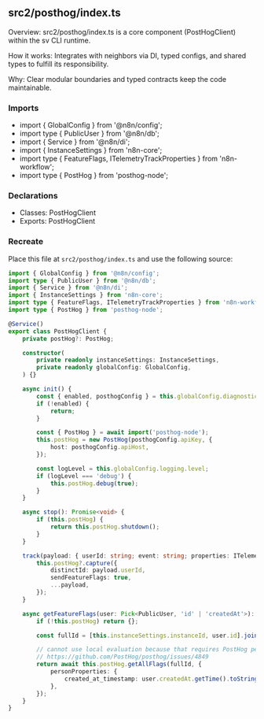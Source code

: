 ## src2/posthog/index.ts

Overview: src2/posthog/index.ts is a core component (PostHogClient) within the sv CLI runtime.

How it works: Integrates with neighbors via DI, typed configs, and shared types to fulfill its responsibility.

Why: Clear modular boundaries and typed contracts keep the code maintainable.

### Imports

- import { GlobalConfig } from '@n8n/config';
- import type { PublicUser } from '@n8n/db';
- import { Service } from '@n8n/di';
- import { InstanceSettings } from 'n8n-core';
- import type { FeatureFlags, ITelemetryTrackProperties } from 'n8n-workflow';
- import type { PostHog } from 'posthog-node';

### Declarations

- Classes: PostHogClient
- Exports: PostHogClient

### Recreate

Place this file at `src2/posthog/index.ts` and use the following source:

```ts
import { GlobalConfig } from '@n8n/config';
import type { PublicUser } from '@n8n/db';
import { Service } from '@n8n/di';
import { InstanceSettings } from 'n8n-core';
import type { FeatureFlags, ITelemetryTrackProperties } from 'n8n-workflow';
import type { PostHog } from 'posthog-node';

@Service()
export class PostHogClient {
	private postHog?: PostHog;

	constructor(
		private readonly instanceSettings: InstanceSettings,
		private readonly globalConfig: GlobalConfig,
	) {}

	async init() {
		const { enabled, posthogConfig } = this.globalConfig.diagnostics;
		if (!enabled) {
			return;
		}

		const { PostHog } = await import('posthog-node');
		this.postHog = new PostHog(posthogConfig.apiKey, {
			host: posthogConfig.apiHost,
		});

		const logLevel = this.globalConfig.logging.level;
		if (logLevel === 'debug') {
			this.postHog.debug(true);
		}
	}

	async stop(): Promise<void> {
		if (this.postHog) {
			return this.postHog.shutdown();
		}
	}

	track(payload: { userId: string; event: string; properties: ITelemetryTrackProperties }): void {
		this.postHog?.capture({
			distinctId: payload.userId,
			sendFeatureFlags: true,
			...payload,
		});
	}

	async getFeatureFlags(user: Pick<PublicUser, 'id' | 'createdAt'>): Promise<FeatureFlags> {
		if (!this.postHog) return {};

		const fullId = [this.instanceSettings.instanceId, user.id].join('#');

		// cannot use local evaluation because that requires PostHog personal api key with org-wide
		// https://github.com/PostHog/posthog/issues/4849
		return await this.postHog.getAllFlags(fullId, {
			personProperties: {
				created_at_timestamp: user.createdAt.getTime().toString(),
			},
		});
	}
}

```
